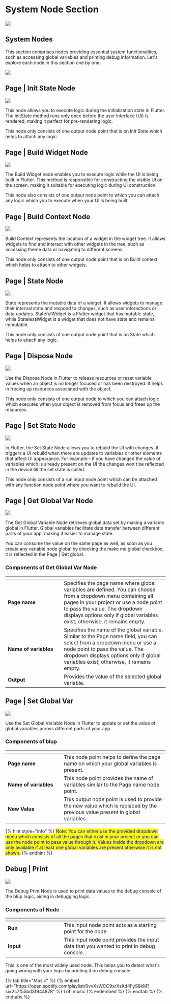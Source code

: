 # System Node Section

![](../../.gitbook/assets/system.gif)


## System Nodes

This section comprises nodes providing essential system functionalities, such as accessing global variables and printing debug information. Let's explore each node in this section one by one.

![](../../.gitbook/assets/system-nodes.png)



## Page | Init State Node

![](../../.gitbook/assets/init.png)


This node allows you to execute logic during the initialization state in Flutter. The initState method runs only once before the user interface (UI) is rendered, making it perfect for pre-rendering logic.

This node only consists of one output node point that is on Init State which helps to attach any logic.

## Page | Build Widget Node

![](../../.gitbook/assets/build.png)


The Build Widget node enables you to execute logic while the UI is being built in Flutter. This method is responsible for constructing the visible UI on the screen, making it suitable for executing logic during UI construction.

This node also consists of one output node point to which you can attach any logic which you to execute when your UI is being built.


## Page | Build Context Node

![](../../.gitbook/assets/build-context.png)


Build Context represents the location of a widget in the widget tree. It allows widgets to find and interact with other widgets in the tree, such as accessing theme data or navigating to different screens.

This node only consists of one output node point that is on Build context which helps to attach to other widgets.


## Page | State Node

![](../../.gitbook/assets/state.png)


State represents the mutable data of a widget. It allows widgets to manage their internal state and respond to changes, such as user interactions or data updates. StatefulWidget is a Flutter widget that has mutable state, while StatelessWidget is a widget that does not have state and remains immutable.

This node only consists of one output node point that is on State which helps to attach any logic.


## Page | Dispose Node

![](../../.gitbook/assets/dispose.png)


Use the Dispose Node in Flutter to release resources or reset variable values when an object is no longer focused or has been destroyed. It helps in freeing up resources associated with the object.

This node only consists of one output node to which you can attach logic which executes when your object is removed from focus and frees up the resources.

## Page | Set State Node

![](../../.gitbook/assets/setstate.png)


In Flutter, the Set State Node allows you to rebuild the UI with changes. It triggers a UI rebuild when there are updates to variables or other elements that affect UI appearance.
For example:– if you have changed the value of variables which is already present on the UI the changes won't be reflected in the device till the set state is called.

This node only consists of a run input node point which can be attached with any function node point where you want to rebuild the UI.

## Page | Get Global Var Node

![](../../.gitbook/assets/get-global-var.png)


The Get Global Variable Node retrieves global data set by making a variable global in Flutter. Global variables facilitate data transfer between different parts of your app, making it easier to manage state.

You can consume the value on the same page as well, as soon as you create any variable node global by checking the make me global checkbox, it is reflected in the Page | Get global.

### Components of Get Global Var Node

<table><thead><tr><th width="160"></th><th></th></tr></thead><tbody><tr><td><strong>Page name</strong></td><td>Specifies the page name where global variables are defined. You can choose from a dropdown menu containing all pages in your project or use a node point to pass the value. The dropdown displays options only if global variables exist; otherwise, it remains empty.</td></tr><tr><td><strong>Name of variables</strong></td><td> Specifies the name of the global variable. Similar to the Page name field, you can select from a dropdown menu or use a node point to pass the value. The dropdown displays options only if global variables exist; otherwise, it remains empty.</td></tr><tr><td><strong>Output</strong></td><td>Provides the value of the selected global variable.</td></tr></tbody></table>

## Page | Set Global Var

![](../../.gitbook/assets/set-global-var.png)


Use the Set Global Variable Node in Flutter to update or set the value of global variables across different parts of your app.

### Components of blup

<table><thead><tr><th width="160"></th><th></th></tr></thead><tbody><tr><td><strong>Page name</strong></td><td> This node point helps to define the page name on which your global variables is present.</td></tr><tr><td><strong>Name of variables</strong></td><td> This node point provides the name of variables similar to the Page name node point.</td></tr><tr><td><strong>New Value</strong></td><td>This output node point is used to provide the new value which is replaced by the previous value present in global variables.</td></tr></tbody></table>


{% hint style="info" %}
<mark style="color:blue;">Note: You can either use the provided dropdown menu which consists of all the pages that exist in your project or you can use the node point to pass value through it. Values inside the dropdown are only available if at least one global variables are present otherwise it is not shown.</mark>
{% endhint %}

## Debug | Print

![](../../.gitbook/assets/print.png)


The Debug Print Node is used to print data values to the debug console of the blup logic, aiding in debugging logic.

### Components of Node

<table><thead><tr><th width="160"></th><th></th></tr></thead><tbody><tr><td><strong>Run</strong></td><td> This input node point acts as a starting point for the node.</td></tr><tr><td><strong>Input</strong></td><td> This input node point provides the input data that you wanted to print in debug console.</td></tr></tbody></table>


This is one of the most widely used node. This helps you to detect what's going wrong with your logic by printing it on debug console.

<div class="container">
  {% tab title="Music" %}
  {% embed url="https://open.spotify.com/playlist/0vvXsWCC9xrXsKd4FyS8kM?si=2c7f55bd3f944878" %}
  Lofi music
  {% endembed %}
  {% endtab %}
  {% endtabs %}
</div>